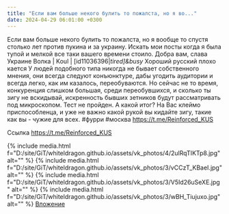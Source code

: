 ```yaml
---
title: "Если вам больше некого булить то пожалста, но я во..."
date: 2024-04-29 06:01:00 +0300
---
```


Если вам больше некого булить то пожалста, но я вообще то спустя столько лет против пукина и за украину. Искать мои посты когда я была тупой и мелкой все таки вашего времени стоило. Добра вам, слава Украине
Волка | Koul | [id11036396|*tired]&busy*
Хороший русский плохо кается
У людей подобного типа никогда не бывает собственного мнения, они всегда следуют конъюнктуре, дабы угодить аудитории и всегда легко, как им казалось, переобуваются.
Но сейчас не то время, конкуренция слишком большая, среди переобувшихся, и сколько ты зигу не вскидывай, искренность бывших зетников будут рассматривать под микроскопом.
Тест не пройден.
А какой итог? На Вас клеймо приспособленца, и уже не важно какой рукой вы кидайте зигу, такие как вы - чужие для всех.
#фурри #москва
https://t.me/Reinforced_KUS


Ссылка
https://t.me/Reinforced_KUS

{% include media.html f="D:/site/GiT/whiteldragon.github.io/assets/vk_photos/4/2ulRqTIKTp8.jpg" alt="" %}
{% include media.html f="D:/site/GiT/whiteldragon.github.io/assets/vk_photos/3/vCCzT_KBaeI.jpg" alt="" %}
{% include media.html f="D:/site/GiT/whiteldragon.github.io/assets/vk_photos/3/V5Id26uSeXE.jpg" alt="" %}
{% include media.html f="D:/site/GiT/whiteldragon.github.io/assets/vk_photos/3/wBH_Tiujuxo.jpg" alt="" %}
[Вложение](https://t.me/Reinforced_KUS)
